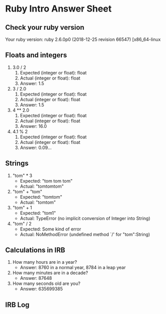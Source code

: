 # Ruby Intro Answer Sheet

## Check your ruby version
Your ruby version: ruby 2.6.0p0 (2018-12-25 revision 66547) [x86_64-linux

## Floats and integers 
1. 3.0 / 2
    1. Expected (integer or float): float
    2. Actual (integer or float): float
    3. Answer: 1.5
2. 3 / 2.0
    1. Expected (integer or float): float
    2. Actual (integer or float): float
    3. Answer: 1.5
3. 4 ** 2.0
    1. Expected (integer or float): float
    2. Actual (integer or float): float
    3. Answer: 16.0
4. 4.1 % 2
    1. Expected (integer or float): float
    2. Actual (integer or float): float
    3. Answer: 0.09...

## Strings
1. "tom" * 3
    * Expected: "tom tom tom"       
    * Actual: "tomtomtom"
2. "tom" + "tom"
    * Expected: "tomtom"        
    * Actual: "tomtom"
3. "tom" + 1
    * Expected: "tom1"
    * Actual: TypeError (no implicit conversion of Integer into String)
4. "tom" / 2
    * Expected: Some kind of error          
    * Actual: NoMethodError (undefined method `/' for "tom":String)

## Calculations in IRB
1. How many hours are in a year?
    * Answer: 8760 in a normal year, 8784 in a leap year
2. How many minutes are in a decade?
    * Answer: 87648
3. How many seconds old are you?
    * Answer: 635699385


## IRB Log

<!--

irb(main):005:0> 3.0 / 2
=> 1.5
irb(main):006:0> 3 / 2.0
=> 1.5
irb(main):007:0> 4 ** 2.0
=> 16.0
irb(main):008:0> 4.1 % 2
=> 0.09999999999999964
irb(main):009:0> "tom" * 3
=> "tomtomtom"
irb(main):010:0> "tom" + "tom"
=> "tomtom"
irb(main):011:0> "tom" + 1
Traceback (most recent call last):
        5: from /usr/share/rvm/rubies/ruby-2.6.0/bin/irb:23:in `<main>'
        4: from /usr/share/rvm/rubies/ruby-2.6.0/bin/irb:23:in `load'
        3: from /usr/share/rvm/rubies/ruby-2.6.0/lib/ruby/gems/2.6.0/gems/irb-1.0.0/exe/irb:11:in `<top (required)>'
        2: from (irb):11
        1: from (irb):11:in `+'
TypeError (no implicit conversion of Integer into String)
irb(main):012:0> "tom" + 1
Traceback (most recent call last):
        6: from /usr/share/rvm/rubies/ruby-2.6.0/bin/irb:23:in `<main>'
        5: from /usr/share/rvm/rubies/ruby-2.6.0/bin/irb:23:in `load'
        4: from /usr/share/rvm/rubies/ruby-2.6.0/lib/ruby/gems/2.6.0/gems/irb-1.0.0/exe/irb:11:in `<top (required)>'
        3: from (irb):12
        2: from (irb):12:in `rescue in irb_binding'
        1: from (irb):12:in `+'
TypeError (no implicit conversion of Integer into String)
irb(main):013:0> "tom" / 2
Traceback (most recent call last):
        5: from /usr/share/rvm/rubies/ruby-2.6.0/bin/irb:23:in `<main>'
        4: from /usr/share/rvm/rubies/ruby-2.6.0/bin/irb:23:in `load'
        3: from /usr/share/rvm/rubies/ruby-2.6.0/lib/ruby/gems/2.6.0/gems/irb-1.0.0/exe/irb:11:in `<top (required)>'
        2: from (irb):13
        1: from (irb):13:in `rescue in irb_binding'
NoMethodError (undefined method `/' for "tom":String)
irb(main):014:0> 24 * 365
=> 8760
irb(main):015:0> 8760 + 24
=> 8784
irb(main):016:0> 8760 * 8
=> 70080
irb(main):017:0> 8784 * 2
=> 17568
irb(main):018:0> 70080 + 17568
=> 87648
irb(main):019:0> 87648 * 60
=> 5258880
irb(main):020:0> Time.new(1999, 02, 08)
Traceback (most recent call last):
        3: from /usr/share/rvm/rubies/ruby-2.6.0/bin/irb:23:in `<main>'
        2: from /usr/share/rvm/rubies/ruby-2.6.0/bin/irb:23:in `load'
        1: from /usr/share/rvm/rubies/ruby-2.6.0/lib/ruby/gems/2.6.0/gems/irb-1.0.0/exe/irb:11:in `<top (required)>'
SyntaxError ((irb):20: Invalid octal digit)
Time.new(1999, 02, 08)
                   ^~
irb(main):021:0> Time.new(1999, 2, 8)
=> 1999-02-08 00:00:00 +1000
irb(main):022:0> Time.new(1999, 2, 8).to_i
=> 918396000
irb(main):023:0> Time.new
=> 2019-04-01 15:09:39 +1000
irb(main):024:0> Time.new.to_i
=> 1554095385
irb(main):025:0> 1554095385-918396000
=> 635699385
irb(main):026:0> 635699385 / 60 / 60 / 24 / 365
=> 20
irb(main):027:0> 635699385.to_f / 60 / 60 / 24 / 365
=> 20.15789526255708

-->